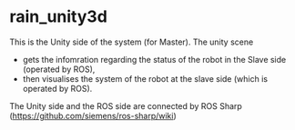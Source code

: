 # rain_unity3d

This is the Unity side of the system (for Master). 
The unity scene 
- gets the infomration regarding the status of the robot in the Slave side (operated by ROS), 
- then visualises the system of the robot at the slave side (which is operated by ROS). 

The Unity side and the ROS side are connected by ROS Sharp (https://github.com/siemens/ros-sharp/wiki)



